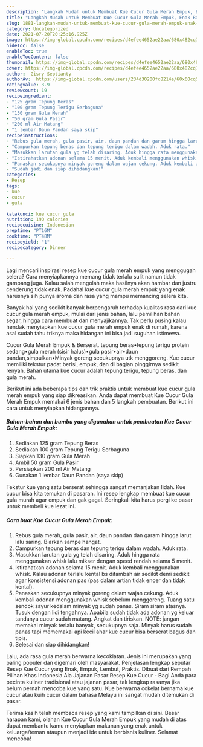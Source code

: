 ```yaml
---
description: "Langkah Mudah untuk Membuat Kue Cucur Gula Merah Empuk, Enak Banget"
title: "Langkah Mudah untuk Membuat Kue Cucur Gula Merah Empuk, Enak Banget"
slug: 1881-langkah-mudah-untuk-membuat-kue-cucur-gula-merah-empuk-enak-banget
category: Uncategorized
date: 2021-07-20T20:25:16.925Z
image: https://img-global.cpcdn.com/recipes/d4efee4652ae22aa/680x482cq70/kue-cucur-gula-merah-empuk-foto-resep-utama.jpg
hideToc: false
enableToc: true
enableTocContent: false
thumbnail: https://img-global.cpcdn.com/recipes/d4efee4652ae22aa/680x482cq70/kue-cucur-gula-merah-empuk-foto-resep-utama.jpg
cover: https://img-global.cpcdn.com/recipes/d4efee4652ae22aa/680x482cq70/kue-cucur-gula-merah-empuk-foto-resep-utama.jpg
author:  Gisry Septianty
authorAv:  https://img-global.cpcdn.com/users/234d30200fc8214e/60x60cq50/avatar.jpg
ratingvalue: 3.9
reviewcount: 19
recipeingredient:
- "125 gram Tepung Beras"
- "100 gram Tepung Terigu Serbaguna"
- "130 gram Gula Merah"
- "50 gram Gula Pasir"
- "200 ml Air Matang"
- "1 lembar Daun Pandan saya skip"
recipeinstructions:
- "Rebus gula merah, gula pasir, air, daun pandan dan garam hingga larut lalu saring. Biarkan sampe hangat."
- "Campurkan tepung beras dan tepung terigu dalam wadah. Aduk rata."
- "Masukkan larutan gula yg telah disaring. Aduk hingga rata menggunakan whisk lalu mikser dengan speed rendah selama 5 menit."
- "Istirahatkan adonan selama 15 menit. Aduk kembali menggunakan whisk. Kalau adonan terlalu kental bs ditambah air sedikit demi sedikit agar konsistensi adonan pas (pas dalam artian tidak encer dan tidak kental)."
- "Panaskan secukupnya minyak goreng dalam wajan cekung. Aduk kembali adonan menggunakan whisk sebelum menggoreng. Tuang satu sendok sayur kedalam minyak yg sudah panas. Siram siram atasnya. Tusuk dengan lidi tengahnya. Apabila sudah tidak ada adonan yg keluar tandanya cucur sudah matang. Angkat dan tiriskan. NOTE: jangan memakai minyak terlalu banyak, secukupnya saja. Minyak harus sudah panas tapi mememakai api kecil ahar kue cucur bisa berserat bagus dan tipis."
- "Sudah jadi dan siap dihidangkan!"
categories:
- Resep
tags:
- kue
- cucur
- gula

katakunci: kue cucur gula 
nutrition: 190 calories
recipecuisine: Indonesian
preptime: "PT16M"
cooktime: "PT48M"
recipeyield: "1"
recipecategory: Dinner

---
```



Lagi mencari inspirasi resep kue cucur gula merah empuk yang menggugah selera? Cara menyiapkannya memang tidak terlalu sulit namun tidak gampang juga. Kalau salah mengolah maka hasilnya akan hambar dan justru cenderung tidak enak. Padahal kue cucur gula merah empuk yang enak harusnya sih punya aroma dan rasa yang mampu memancing selera kita.


Banyak hal yang sedikit banyak berpengaruh terhadap kualitas rasa dari kue cucur gula merah empuk, mulai dari jenis bahan, lalu pemilihan bahan segar, hingga cara membuat dan menyajikannya. Tak perlu pusing kalau hendak menyiapkan kue cucur gula merah empuk enak di rumah, karena asal sudah tahu triknya maka hidangan ini bisa jadi suguhan istimewa.

Cucur Gula Merah Empuk &amp; Berserat. tepung beras•tepung terigu protein sedang•gula merah (sisir halus)•gula pasir•air•daun pandan,simpulkan•Minyak goreng secukupnya utk menggoreng. Kue cucur memiliki tekstur padat berisi, empuk, dan di bagian pinggirnya sedikit renyah. Bahan utama kue cucur adalah tepung terigu, tepung beras, dan gula merah.


Berikut ini ada beberapa tips dan trik praktis untuk membuat kue cucur gula merah empuk yang siap dikreasikan. Anda dapat membuat Kue Cucur Gula Merah Empuk memakai 6 jenis bahan dan 5 langkah pembuatan. Berikut ini cara untuk menyiapkan hidangannya.

<!--inarticleads1-->

##### Bahan-bahan dan bumbu yang digunakan untuk pembuatan Kue Cucur Gula Merah Empuk:

1. Sediakan 125 gram Tepung Beras
1. Sediakan 100 gram Tepung Terigu Serbaguna
1. Siapkan 130 gram Gula Merah
1. Ambil 50 gram Gula Pasir
1. Persiapkan 200 ml Air Matang
1. Gunakan 1 lembar Daun Pandan (saya skip)


Tekstur kue yang satu berserat sehingga sangat memanjakan lidah. Kue cucur bisa kita temukan di pasaran. Ini resep lengkap membuat kue cucur gula murah agar empuk dan gak gagal. Seringkali kita harus pergi ke pasar untuk membeli kue lezat ini. 

<!--inarticleads2-->

##### Cara buat Kue Cucur Gula Merah Empuk:

1. Rebus gula merah, gula pasir, air, daun pandan dan garam hingga larut lalu saring. Biarkan sampe hangat.
1. Campurkan tepung beras dan tepung terigu dalam wadah. Aduk rata.
1. Masukkan larutan gula yg telah disaring. Aduk hingga rata menggunakan whisk lalu mikser dengan speed rendah selama 5 menit.
1. Istirahatkan adonan selama 15 menit. Aduk kembali menggunakan whisk. Kalau adonan terlalu kental bs ditambah air sedikit demi sedikit agar konsistensi adonan pas (pas dalam artian tidak encer dan tidak kental).
1. Panaskan secukupnya minyak goreng dalam wajan cekung. Aduk kembali adonan menggunakan whisk sebelum menggoreng. Tuang satu sendok sayur kedalam minyak yg sudah panas. Siram siram atasnya. Tusuk dengan lidi tengahnya. Apabila sudah tidak ada adonan yg keluar tandanya cucur sudah matang. Angkat dan tiriskan. NOTE: jangan memakai minyak terlalu banyak, secukupnya saja. Minyak harus sudah panas tapi mememakai api kecil ahar kue cucur bisa berserat bagus dan tipis.
1. Selesai dan siap dihidangkan!

Lalu, ada rasa gula merah berwarna kecoklatan. Jenis ini merupakan yang paling populer dan digemari oleh masyarakat. Penjelasan lengkap seputar Resep Kue Cucur yang Enak, Empuk, Lembut, Praktis. Dibuat dari Rempah Pilihan Khas Indonesia Ala Jajanan Pasar Resep Kue Cucur - Bagi Anda para pecinta kuliner tradisional atau jajanan pasar, tak lengkap rasanya jika belum pernah mencoba kue yang satu. Kue berwarna cokelat bernama kue cucur atau kuih cucur dalam bahasa Melayu ini sangat mudah ditemukan di pasar. 

Terima kasih telah membaca resep yang kami tampilkan di sini. Besar harapan kami, olahan Kue Cucur Gula Merah Empuk yang mudah di atas dapat membantu kamu menyiapkan makanan yang enak untuk keluarga/teman ataupun menjadi ide untuk berbisnis kuliner. Selamat mencoba!
